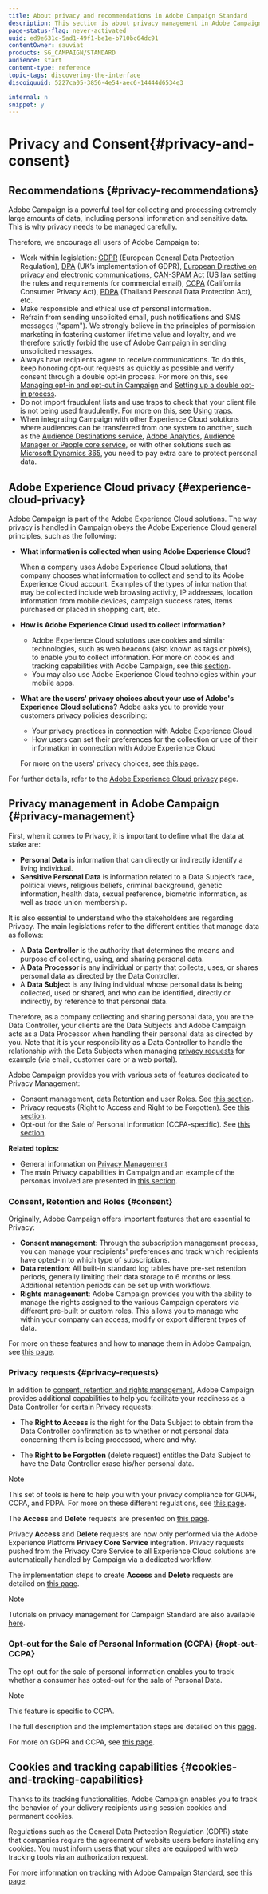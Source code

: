 ```yaml
---
title: About privacy and recommendations in Adobe Campaign Standard
description: This section is about privacy management in Adobe Campaign Standard.
page-status-flag: never-activated
uuid: ed9e631c-5ad1-49f1-be1e-b710bc64dc91
contentOwner: sauviat
products: SG_CAMPAIGN/STANDARD
audience: start
content-type: reference
topic-tags: discovering-the-interface
discoiquuid: 5227ca05-3856-4e54-aec6-14444d6534e3

internal: n
snippet: y
---
```


# Privacy and Consent{#privacy-and-consent}

## Recommendations {#privacy-recommendations}

Adobe Campaign is a powerful tool for collecting and processing extremely large amounts of data, including personal information and sensitive data. This is why privacy needs to be managed carefully.

Therefore, we encourage all users of Adobe Campaign to:
* Work within legislation: [GDPR](https://ec.europa.eu/info/law/law-topic/data-protection/reform/what-does-general-data-protection-regulation-gdpr-govern_en) (European General Data Protection Regulation), [DPA](https://www.gov.uk/data-protection) (UK’s implementation of GDPR), [European Directive on privacy and electronic communications](https://eur-lex.europa.eu/legal-content/EN/TXT/?uri=CELEX:02002L0058-20091219), [CAN-SPAM Act](https://www.ftc.gov/tips-advice/business-center/guidance/can-spam-act-compliance-guide-business) (US law setting the rules and requirements for commercial email), [CCPA](http://leginfo.legislature.ca.gov/faces/codes_displayText.xhtml?lawCode=CIV&division=3.&title=1.81.5.&part=4.&chapter=&article=) (California Consumer Privacy Act), [PDPA](https://secureprivacy.ai/thailand-pdpa-summary-what-businesses-need-to-know/) (Thailand Personal Data Protection Act), etc.
* Make responsible and ethical use of personal information.
* Refrain from sending unsolicited email, push notifications and SMS messages ("spam"). We strongly believe in the principles of permission marketing in fostering customer lifetime value and loyalty, and we therefore strictly forbid the use of Adobe Campaign in sending unsolicited messages.
* Always have recipients agree to receive communications. To do this, keep honoring opt-out requests as quickly as possible and verify consent through a double opt-in process. For more on this, see [Managing opt-in and opt-out in Campaign](../../audiences/using/managing-opt-in-and-opt-out-in-campaign.md) and [Setting up a double opt-in process](../../channels/using/setting-up-a-double-opt-in-process.md).
* Do not import fraudulent lists and use traps to check that your client file is not being used fraudulently. For more on this, see [Using traps](../../sending/using/using-traps.md).
* When integrating Campaign with other Experience Cloud solutions where audiences can be transferred from one system to another, such as the [Audience Destinations service](../../audiences/using/aep-about-audience-destinations-service.md), [Adobe Analytics](../../integrating/using/about-campaign-analytics-integration.md), [Audience Manager or People core service](../../integrating/using/sharing-audiences-with-audience-manager-or-people-core-service.md), or with other solutions such as [Microsoft Dynamics 365](../../integrating/using/configure-microsoft-dynamics-365-for-campaign-integration.md), you need to pay extra care to protect personal data.

## Adobe Experience Cloud privacy {#experience-cloud-privacy}

Adobe Campaign is part of the Adobe Experience Cloud solutions. The way privacy is handled in Campaign obeys the Adobe Experience Cloud general principles, such as the following:

* **What information is collected when using Adobe Experience Cloud?**

    When a company uses Adobe Experience Cloud solutions, that company chooses what information to collect and send to its Adobe Experience Cloud account. Examples of the types of information that may be collected include web browsing activity, IP addresses, location information from mobile devices, campaign success rates, items purchased or placed in shopping cart, etc.

* **How is Adobe Experience Cloud used to collect information?**

    * Adobe Experience Cloud solutions use cookies and similar technologies, such as web beacons (also known as tags or pixels), to enable you to collect information. For more on cookies and tracking capabilities with Adobe Campaign, see this [section](#cookies-and-tracking-capabilities).
    * You may also use Adobe Experience Cloud technologies within your mobile apps.

* **What are the users' privacy choices about your use of Adobe's Experience Cloud solutions?**
Adobe asks you to provide your customers privacy policies describing:

    * Your privacy practices in connection with Adobe Experience Cloud
    * How users can set their preferences for the collection or use of their information in connection with Adobe Experience Cloud

    For more on the users' privacy choices, see [this page](https://www.adobe.com/privacy/opt-out.html).

For further details, refer to the [Adobe Experience Cloud privacy](https://www.adobe.com/privacy/marketing-cloud.html) page.

## Privacy management in Adobe Campaign {#privacy-management}

First, when it comes to Privacy, it is important to define what the data at stake are:
* **Personal Data** is information that can directly or indirectly identify a living individual.
* **Sensitive Personal Data** is information related to a Data Subject’s race, political views, religious beliefs, criminal background, genetic information, health data, sexual preference, biometric information, as well as trade union membership.

It is also essential to understand who the stakeholders are regarding Privacy. The main legislations refer to the different entities that manage data as follows:
* A **Data Controller** is the authority that determines the means and purpose of collecting, using, and sharing personal data.
* A **Data Processor** is any individual or party that collects, uses, or shares personal data as directed by the Data Controller.
* A **Data Subject** is any living individual whose personal data is being collected, used or shared, and who can be identified, directly or indirectly, by reference to that personal data.

Therefore, as a company collecting and sharing personal data, you are the Data Controller, your clients are the Data Subjects and Adobe Campaign acts as a Data Processor when handling their personal data as directed by you. Note that it is your responsibility as a Data Controller to handle the relationship with the Data Subjects when managing [privacy requests](#privacy-requests) for example (via email, customer care or a web portal).

Adobe Campaign provides you with various sets of features dedicated to Privacy Management:
* Consent management, data Retention and user Roles. See [this section](#consent).
* Privacy requests (Right to Access and Right to be Forgotten). See [this section](#privacy-requests).
* Opt-out for the Sale of Personal Information (CCPA-specific). See [this section](#opt-out-CCPA).

**Related topics:**

* General information on [Privacy Management](https://helpx.adobe.com/campaign/kb/campaign-privacy-overview.html)
* The main Privacy capabilities in Campaign and an example of the personas involved are presented in [this section](https://helpx.adobe.com/campaign/kb/campaign-privacy-more.html#gdprpersonasandflow).


### Consent, Retention and Roles {#consent}

Originally, Adobe Campaign offers important features that are essential to Privacy:

* **Consent management**: Through the subscription management process, you can manage your recipients' preferences and track which recipients have opted-in to which type of subscriptions.
* **Data retention**: All built-in standard log tables have pre-set retention periods, generally limiting their data storage to 6 months or less. Additional retention periods can be set up with workflows.
* **Rights management**: Adobe Campaign provides you with the ability to manage the rights assigned to the various Campaign operators via different pre-built or custom roles. This allows you to manage who within your company can access, modify or export different types of data.

For more on these features and how to manage them in Adobe Campaign, see [this page](https://helpx.adobe.com/campaign/kb/campaign-privacy-overview.html#consent).

### Privacy requests {#privacy-requests}

In addition to [consent, retention and rights management](#consent), Adobe Campaign provides additional capabilities to help you facilitate your readiness as a Data Controller for certain Privacy requests:

* The **Right to Access** is the right for the Data Subject to obtain from the Data Controller confirmation as to whether or not personal data concerning them is being processed, where and why.

* The **Right to be Forgotten** (delete request) entitles the Data Subject to have the Data Controller erase his/her personal data.

>[!NOTE]
>
>This set of tools is here to help you with your privacy compliance for GDPR, CCPA, and PDPA. For more on these different regulations, see [this page](https://helpx.adobe.com/campaign/kb/campaign-privacy-overview.html#whatisgdpr).

<!--* **GDPR** (General Data Protection Regulation) is the European Union’s (EU) privacy law that harmonizes and modernizes data protection requirements. GDPR applies to Adobe Campaign customers who hold data for Data Subjects residing in the EU.

* **CCPA** (California Consumer Privacy Act) provides California residents new rights in regards to their personal information and imposes data protection responsibilities on certain entities whom conduct business in California.

* **Thailand's PDPA** (Personal Data Protection Act) is the new privacy law that harmonizes and modernizes data protection requirements for Thailand. This regulation applies to Adobe Campaign customers who hold data for Data Subjects residing in this country.-->

The **Access** and **Delete** requests are presented on [this page](https://helpx.adobe.com/campaign/kb/acs-privacy.html#righttoaccess).

Privacy **Access** and **Delete** requests are now only performed via the Adobe Experience Platform **Privacy Core Service** integration. Privacy requests pushed from the Privacy Core Service to all Experience Cloud solutions are automatically handled by Campaign via a dedicated workflow.

The implementation steps to create **Access** and **Delete** requests are detailed on [this page](https://helpx.adobe.com/campaign/kb/acs-privacy.html#ManagingPrivacyRequests).

>[!NOTE]
>
>Tutorials on privacy management for Campaign Standard are also available [here](https://docs.adobe.com/content/help/en/campaign-standard-learn/tutorials/privacy/privacy-overview.html).

### Opt-out for the Sale of Personal Information (CCPA) {#opt-out-CCPA}

<!--The configuration and usage of [Access and Delete requests](#privacy-requests) are common to both GDPR and CCPA, however the opt-out for the sale of personal information is specific to CCPA.-->

The opt-out for the sale of personal information enables you to track whether a consumer has opted-out for the sale of Personal Data.

>[!NOTE]
>
>This feature is specific to CCPA.

The full description and the implementation steps are detailed on this [page](https://helpx.adobe.com/campaign/kb/acs-privacy.html#ccpa).

For more on GDPR and CCPA, see [this page](https://helpx.adobe.com/campaign/kb/campaign-privacy-overview.html#whatisgdpr).

## Cookies and tracking capabilities {#cookies-and-tracking-capabilities}

Thanks to its tracking functionalities, Adobe Campaign enables you to track the behavior of your delivery recipients using session cookies and permanent cookies.

Regulations such as the General Data Protection Regulation (GDPR) state that companies require the agreement of website users before installing any cookies. You must inform users that your sites are equipped with web tracking tools via an authorization request.

<!--Adobe Campaign uses two types of cookies:

* **A session cookie**, which contains the identifier of the email sent to the contact and the identifier of the message template. It is added when the contact clicks a URL included in an email sent by Adobe Campaign and enables you to track their behavior on the web.
* **A cookie shared between Adobe Experience Cloud solutions**. This enables you to identify the users who interact with the Experience Cloud solutions when they visit a website.-->

For more information on tracking with Adobe Campaign Standard, see [this page](../../sending/using/tracking-messages.md).
